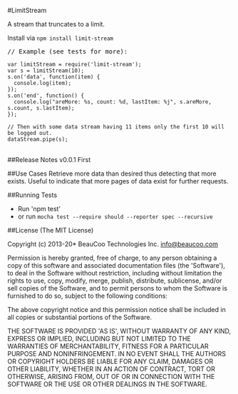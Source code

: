 #LimitStream

A stream that truncates to a limit.

Install via <code>npm install limit-stream</code>

<pre>
// Example (see tests for more):
<code>
var limitStream = require('limit-stream');
var s = limitStream(10);
s.on('data', function(item) {
  console.log(item);
});
s.on('end', function() {
  console.log("areMore: %s, count: %d, lastItem: %j", s.areMore, s.count, s.lastItem);
});

// Then with some data stream having 11 items only the first 10 will be logged out.
dataStream.pipe(s);
</code>
</pre>


##Release Notes
v0.0.1 First

##Use Cases
Retrieve more data than desired thus detecting that more exists. Useful to indicate that more pages of data
exist for further requests.

##Running Tests

* Run 'npm test'
* or run `mocha test --require should --reporter spec --recursive`

##License
(The MIT License)

Copyright (c) 2013-20* BeauCoo Technologies Inc. <info@beaucoo.com>

Permission is hereby granted, free of charge, to any person obtaining a copy of this software and associated documentation files (the 'Software'), to deal in the Software without restriction, including without limitation the rights to use, copy, modify, merge, publish, distribute, sublicense, and/or sell copies of the Software, and to permit persons to whom the Software is furnished to do so, subject to the following conditions:

The above copyright notice and this permission notice shall be included in all copies or substantial portions of the Software.

THE SOFTWARE IS PROVIDED 'AS IS', WITHOUT WARRANTY OF ANY KIND, EXPRESS OR IMPLIED, INCLUDING BUT NOT LIMITED TO THE WARRANTIES OF MERCHANTABILITY, FITNESS FOR A PARTICULAR PURPOSE AND NONINFRINGEMENT. IN NO EVENT SHALL THE AUTHORS OR COPYRIGHT HOLDERS BE LIABLE FOR ANY CLAIM, DAMAGES OR OTHER LIABILITY, WHETHER IN AN ACTION OF CONTRACT, TORT OR OTHERWISE, ARISING FROM, OUT OF OR IN CONNECTION WITH THE SOFTWARE OR THE USE OR OTHER DEALINGS IN THE SOFTWARE.

